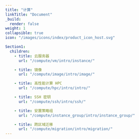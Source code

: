 ```yaml
---
title: "计算"
linkTitle: "Document"
_build:
  render: false
weight: 1
collapsible: true
icon: "/images/icons/index/product_icon_host.svg"

Section1:
  children:
    - title: 云服务器
      url: "/compute/vm/intro/instance/"

    - title: 镜像
      url: "/compute/image/intro/image/"

    - title: 高性能计算 HPC
      url: "/compute/hpc/intro/intro/"

    - title: SSH 密钥
      url: "/compute/ssh/intro/ssh/"

    - title: 安置策略组
      url: "/compute/instance_group/intro/instance_group/"

    - title: 跨区域迁移
      url: "/compute/migration/intro/migration/"
---
```


